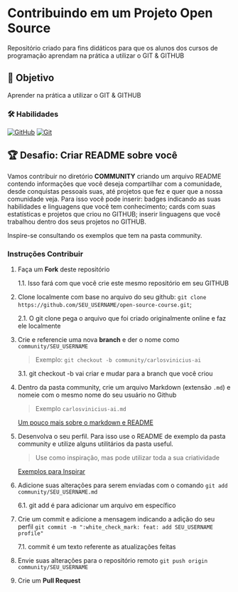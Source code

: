 # Contribuindo em um Projeto Open Source

Repositório criado para fins didáticos para que os alunos dos cursos de programação aprendam na prática a utilizar o GIT & GITHUB


## 🎯 Objetivo

Aprender na prática a utilizar o GIT & GITHUB

### 🛠️ Habilidades 

[![GitHub](https://img.shields.io/badge/GitHub-000?style=for-the-badge&logo=github&logoColor=30A3DC)](https://docs.github.com/)
[![Git](https://img.shields.io/badge/Git-000?style=for-the-badge&logo=git&logoColor=E94D5F)](https://git-scm.com/doc) 

## 🏆 Desafio: Criar README sobre você

Vamos contribuir no diretório **COMMUNITY** criando um arquivo README contendo informações que você deseja compartilhar com a comunidade, desde conquistas pessoais suas, até projetos que fez e quer que a nossa comunidade veja.
Para isso você pode inserir: badges indicando as suas habilidades e linguagens que você tem conhecimento; cards com suas estatísticas e projetos que criou no GITHUB; inserir linguagens que você trabalhou dentro dos seus projetos no GITHUB.

Inspire-se consultando os exemplos que tem na pasta community.

### Instruções Contribuir

1. Faça um **Fork** deste repositório
    
    1.1. Isso fará com que você crie este mesmo repositório em seu GITHUB

2. Clone localmente com base no arquivo do seu github: `git clone https://github.com/SEU_USERNAME/open-source-course.git`;

    2.1. O git clone pega o arquivo que foi criado originalmente online e faz ele localmente

3. Crie e referencie uma nova **branch** e der o nome como `community/SEU_USERNAME`

    > Exemplo: `git checkout -b community/carlosvinicius-ai`

    3.1. git checkout -b vai criar e mudar para a branch que você criou

4. Dentro da pasta community, crie um arquivo Markdown (extensão `.md`) e nomeie com o mesmo nome do seu usuário no Github

    > Exemplo `carlosvinicius-ai.md`

    [Um pouco mais sobre o markdown e README](https://www.alura.com.br/artigos/escrever-bom-readme)

5. Desenvolva o seu perfil. Para isso use o README de exemplo da pasta community e utilize alguns utilitários da pasta useful.

    > Use como inspiração, mas pode utilizar toda a sua criatividade

    [Exemplos para Inspirar](https://github.com/iuricode/readme-template?tab=readme-ov-file)

6. Adicione suas alterações para serem enviadas com o comando `git add community/SEU_USERNAME.md`

    6.1. git add é para adicionar um arquivo em específico

7. Crie um commit e adicione a mensagem indicando a adição do seu perfil `git commit -m ":white_check_mark: feat: add SEU_USERNAME profile"`

    7.1. commit é um texto referente as atualizações feitas

8. Envie suas alterações para o repositório remoto `git push origin community/SEU_USERNAME`

9. Crie um **Pull Request**